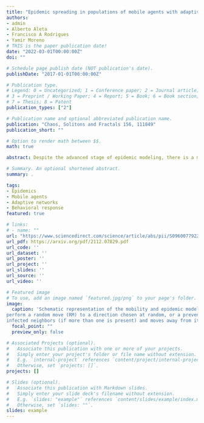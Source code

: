 ```yaml
---
title: "Epidemic spreading in populations of mobile agents with adaptive behavioral response"
authors:
- admin
- Alberto Aleta
- Francisco A Rodrigues
- Yamir Moreno
# THIS is the paper publication date!
date: "2022-03-01T00:00:00Z"
doi: ""

# Schedule page publish date (NOT publication's date).
publishDate: "2017-01-01T00:00:00Z"

# Publication type.
# Legend: 0 = Uncategorized; 1 = Conference paper; 2 = Journal article;
# 3 = Preprint / Working Paper; 4 = Report; 5 = Book; 6 = Book section;
# 7 = Thesis; 8 = Patent
publication_types: ["2"]

# Publication name and optional abbreviated publication name.
publication: "Chaos, Solitons and Fractals 156, 111849"
publication_short: ""

# Option to render math between $$.
math: true

abstract: Despite the advanced stage of epidemic modeling, there is a major demand for methods to incorporate behavioral responses to the spread of a disease, such as social distancing and adoption of prevention methods. Mobility plays an important role on epidemic dynamics and is also affected by behavioral changes, but there are many situations in which real mobility data is incomplete or inaccessible. We present a model for epidemic spreading in temporal networks of mobile agents that incorporates local behavioral responses. Susceptible agents are allowed to move towards the opposite direction of infected agents in their neighborhood. We show that this mechanism considerably decreases the stationary prevalence when the spatial density of agents is low. However, for higher densities, the mechanism causes an abrupt phase transition, where a new bistable phase appears. We develop a semi-analytic approach for the case when the mobility is fast compared to the disease dynamics, and use it to argue that the bistability is caused by the emergence of spatial clusters of susceptible agents. Finally, we characterize the temporal networks formed in the fast mobility regime, showing how the degree distributions and other metrics are affected by the behavioral mechanism. Our work incorporates results previously known from adaptive networks into population of mobile agents, which can be further developed to be used in mobility-driven models.

# Summary. An optional shortened abstract.
summary: .

tags:
- Epidemics
- Mobile agents
- Adaptive networks
- Behavioral response
featured: true

# links:
# - name: ""
url: "https://www.sciencedirect.com/science/article/abs/pii/S0960077922000601"
url_pdf: https://arxiv.org/pdf/2112.07829.pdf
url_code: ''
url_dataset: ''
url_poster: ''
url_project: ''
url_slides: ''
url_source: ''
url_video: ''

# Featured image
# To use, add an image named `featured.jpg/png` to your page's folder. 
image:
  caption: 'Schematic representation of the mobility and epidemic models. A susceptible (S) agent can either
perform a random move (RM) to a direction chosen at random, or a preventive move (PM), in which it chooses one of its
infected neighbors (if more than one is present) and moves away from it.'
  focal_point: ""
  preview_only: false

# Associated Projects (optional).
#   Associate this publication with one or more of your projects.
#   Simply enter your project's folder or file name without extension.
#   E.g. `internal-project` references `content/project/internal-project/index.md`.
#   Otherwise, set `projects: []`.
projects: []

# Slides (optional).
#   Associate this publication with Markdown slides.
#   Simply enter your slide deck's filename without extension.
#   E.g. `slides: "example"` references `content/slides/example/index.md`.
#   Otherwise, set `slides: ""`.
slides: example
---
```

<!--{{% callout note %}}
Click the *Cite* button above to demo the feature to enable visitors to import publication metadata into their reference management software.
{{% /callout %}}

{{% callout note %}}
Click the *Slides* button above to demo Academic's Markdown slides feature.
{{% /callout %}} -->

<!--- Supplementary notes can be added here, including [code and math](https://sourcethemes.com/academic/docs/writing-markdown-latex/). -->
